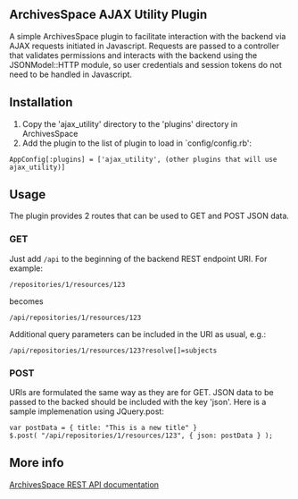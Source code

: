 ## ArchivesSpace AJAX Utility Plugin

A simple ArchivesSpace plugin to facilitate interaction with the backend via AJAX requests initiated in Javascript. Requests are passed to a controller that validates permissions and interacts with the backend using the JSONModel::HTTP module, so user credentials and session tokens do not need to be handled in Javascript.

## Installation

1. Copy the 'ajax_utility' directory to the 'plugins' directory in ArchivesSpace
2. Add the plugin to the list of plugin to load in `config/config.rb':
```
AppConfig[:plugins] = ['ajax_utility', (other plugins that will use ajax_utility)]
```

## Usage

The plugin provides 2 routes that can be used to GET and POST JSON data.

### GET

Just add `/api` to the beginning of the backend REST endpoint URI. For example:

```
/repositories/1/resources/123
```

becomes

```
/api/repositories/1/resources/123
```

Additional query parameters can be included in the URI as usual, e.g.:

```
/api/repositories/1/resources/123?resolve[]=subjects
```

### POST

URIs are formulated the same way as they are for GET. JSON data to be passed to the backed should be included with the key 'json'. Here is a sample implemenation using JQuery.post:


```
var postData = { title: "This is a new title" }
$.post( "/api/repositories/1/resources/123", { json: postData } );
```

## More info

[ArchivesSpace REST API documentation](http://archivesspace.github.io/archivesspace/doc/file.API.html)